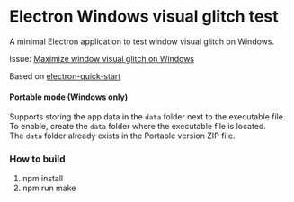 # Electron Windows visual glitch test

A minimal Electron application to test window visual glitch on Windows.

Issue: [Maximize window visual glitch on Windows](https://github.com/electron/electron/issues/35246)

Based on [electron-quick-start](https://github.com/electron/electron-quick-start)

#### Portable mode (Windows only)
Supports storing the app data in the `data` folder next to the executable file.\
To enable, create the `data` folder where the executable file is located.\
The `data` folder already exists in the Portable version ZIP file.

### How to build
1. npm install
2. npm run make
